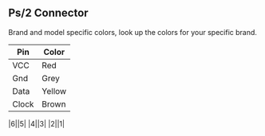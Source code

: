 ## Ps/2 Connector

Brand and model specific colors, look up the colors for your specific brand.

|Pin|Color|
|-|-|
|VCC|Red|
|Gnd|Grey|
|Data|Yellow|
|Clock|Brown|

|6||5|
|4||3|
|2||1|
